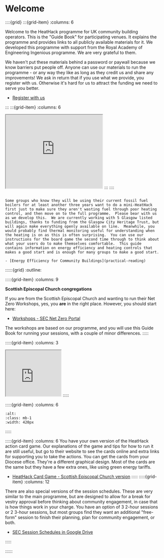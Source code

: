 # Welcome

::::{grid}
:::{grid-item}
:columns: 6

Welcome to the HeatHack programme for UK community building operators.  This is the "Guide Book" for participating venues.  It explains the programme and provides links to all publicly available materials for it.  We developed this programme with support from the Royal Academy of Engineering Ingenious programme. We are very grateful to them.

We haven't put these materials behind a password or paywall because we know barriers put people off.  Anyone can use our materials to run the programme - or any way they like as long as they credit us and share any improvements!  We ask in return that if you use what we provide, you register with us.  Otherwise it's hard for us to attract the funding we need to serve you better.  

- [Register with us](https://docs.google.com/forms/d/e/1FAIpQLSeWTFzZ4aeC2aI87go2bGpZGaPZMJkseS0lhXhjRAQLVk7v8w/viewform?usp=header)

:::
:::{grid-item}
:columns: 6

<iframe width="315" height="240"
src="https://www.youtube-nocookie.com/embed/P1Lu8RFfii0">
</iframe>
:::
::::




```{admonition} Heating Controls Mini-programme

Some groups who know they will be using their current fossil fuel boilers for at least another three years want to do a mini-HeatHack first just to make sure they aren't wasting fuel through poor heating control, and then move on to the full programme.  Please bear with us as we develop this.  We are currently working with 5 Glasgow listed buildings, thanks to funding from the Glasgow City Heritage Trust, but will again make everything openly available on line.  Meanwhile, you would probably find thermal monitoring useful for understanding when the heating is on as this is often surprising.  You can use our instructions for the board game the second time through to think about what your users do to make themselves comfortable.  This guide contains information on energy efficiency and heating controls that makes a good start and is enough for many groups to make a good start.  

- [Energy Efficiency for Community Buildings](practical-reading)

```

::::::{grid} 
:outline:

:::::{grid-item}
:columns: 9

**Scottish Episcopal Church congregations**

If you are from the Scottish Episcopal Church and wanting to run their Net Zero Workshops, yes, you **are** in the right place.  However, you should start here:

- [Workshops - SEC Net Zero Portal](https://netzerochurch.scot/workshops/)

The workshops are based on our programme, and you will use this Guide Book for running your sessions, with a couple of minor differences.
:::::

:::::{grid-item}
:columns: 3

<!-- width="210" height="157" -->
<iframe width="180" 
src="https://www.youtube-nocookie.com/embed/OkUaYvjk3ls">
</iframe>
:::::

:::::{grid-item}
:columns: 6


```{image} /images/sec-card-pile.jpg
:alt: 
:class: mb-1
:width: 420px
```

:::::

:::::{grid-item}
:columns: 6
You have your own version of the HeatHack action card game.  Our explanations of the game and tips for how to run it are still useful, but go to their website to see the cards online and extra links for supporting you to take the actions.   You can get the cards from your Diocese office.  They're a different graphical design.  Most of the cards are the same but they have a few extra ones, like using green energy tariffs.

- [HeatHack Card Game - Scottish Episcopal Church version](https://toolkit.secnetzero.org/online-cards.html)
:::::
:::::{grid-item}
:columns: 12

There are also special versions of the session schedules.  These are very similar to the main programme, but are designed to allow for a break for vestry approval before thinking about community engagement, in case that is how things work in your charge.  You have an option of 3 2-hour sessions or 2 3-hour sessions, but most groups find they want an additional "free-form" session to finish their planning, plan for community engagement, or both.

- [SEC Session Schedules in Google Drive](https://drive.google.com/drive/folders/1kCdCiY-2rFKPbnhMGkfRLhw26R2KlAEq)

:::::


::::::
 

